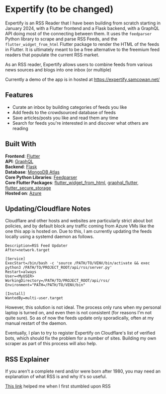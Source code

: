 
# Expertify (to be changed)
Expertify is an RSS Reader that I have been building from scratch starting in January 2024, with a Flutter frontend and a Flask backend, with a GraphQL API doing most of the connecting between them. It uses the `feedparser` Python library to scrape and parse RSS Feeds, and the `flutter_widget_from_html` Flutter package to render the HTML of the feeds in Flutter. It is ultimately meant to be a free alternative to the freemium feed readers that populate the current RSS market.

As an RSS reader, Expertify allows users to combine feeds from various news sources and blogs into one inbox (or multiple)

Currently a demo of the app is in hosted at https://expertify.samcowan.net/


## Features

- Curate an inbox by building categories of feeds you like
- Add feeds to the crowdsourced database of feeds
- Save articles/posts you like and read them any time
- Search for feeds you're interested in and discover what others are reading



## Built With

**Frontend**: [Flutter](https://docs.flutter.dev/)  
**API**: [GraphQL](https://graphql.org/)  
**Backend**: [Flask](https://flask.palletsprojects.com/en/3.0.x/)  
**Database**: [MongoDB Atlas](https://www.mongodb.com/docs/atlas/)  
**Core Python Libraries**: [Feedparser](https://feedparser.readthedocs.io/en/latest/)  
**Core Flutter Packages**: [flutter_widget_from_html](https://pub.dev/packages/flutter_widget_from_html), [graphql_flutter](https://pub.dev/packages/graphql_flutter), [flutter_secure_storage](https://pub.dev/packages/flutter_secure_storage)  
**Hosted on**: [Azure](https://learn.microsoft.com/en-us/azure/virtual-machines/)  


## Updating/Cloudflare Notes

Cloudflare and other hosts and websites are particularly strict about bot policies, and by default block any traffic coming from Azure VMs like the one this app is hosted on. Due to this, I am currently updating the feeds locally using a systemd daemon as follows.

```
Description=RSS Feed Updater
After=network.target

[Service]
ExecStart=/bin/bash -c 'source /PATH/TO/VENV/bin/activate && exec python3 /PATH/TO/PROJECT_ROOT/api/rss/server.py'
Restart=always
User=<MyUSER>
WorkingDirectory=/PATH/TO/PROJECT_ROOT/api/rss/
Environment="PATH=/PATH/TO/VENV/bin"

[Install]
WantedBy=multi-user.target
```

However, this solution is not ideal. The process only runs when my personal laptop is turned on, and even then is not consistent (for reasons I'm not quite sure). So as of now the feeds update only sporadically, often at my manual restart of the daemon.

Eventually, I plan to try to register Expertify on Cloudflare's list of verified bots, which should fix the problem for a number of sites. Building my own scraper as part of this process will also help.


## RSS Explainer

If you aren't a complete nerd and/or were born after 1980, you may need an explanation of what RSS is and why it's so useful.

[This link](https://zapier.com/blog/how-to-use-rss-feeds/) helped me when I first stumbled upon RSS
